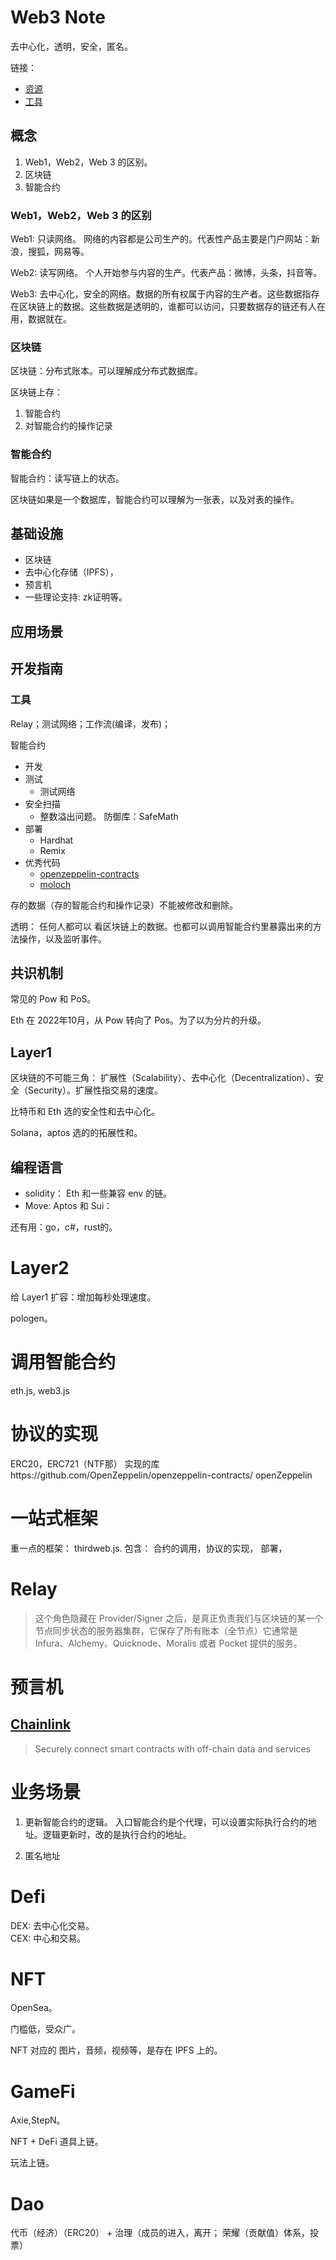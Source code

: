 # Web3 Note
去中心化，透明，安全，匿名。

链接：
* [资源](docs/resource.md)
* [工具](docs/tools.md)

## 概念
1. Web1，Web2，Web 3 的区别。
2. 区块链
3. 智能合约

### Web1，Web2，Web 3 的区别
Web1: 只读网络。 网络的内容都是公司生产的。代表性产品主要是门户网站：新浪，搜狐，网易等。

Web2: 读写网络。 个人开始参与内容的生产。代表产品：微博，头条，抖音等。

Web3: 去中心化，安全的网络。数据的所有权属于内容的生产者。这些数据指存在区块链上的数据。这些数据是透明的，谁都可以访问，只要数据存的链还有人在用，数据就在。

### 区块链
区块链：分布式账本。可以理解成分布式数据库。

区块链上存：
1. 智能合约
2. 对智能合约的操作记录

### 智能合约
智能合约：读写链上的状态。

区块链如果是一个数据库，智能合约可以理解为一张表，以及对表的操作。

## 基础设施
* 区块链
* 去中心化存储（IPFS），
* 预言机
* 一些理论支持: zk证明等。


## 应用场景

## 开发指南
### 工具
Relay；测试网络；工作流(编译，发布)；

智能合约
* 开发
* 测试
  * 测试网络
* 安全扫描
  * 整数溢出问题。 防御库：SafeMath
* 部署
  * Hardhat
  * Remix
* 优秀代码
  * [openzeppelin-contracts](https://github.com/OpenZeppelin/openzeppelin-contracts)
  * [moloch](https://github.com/MolochVentures/moloch)




存的数据（存的智能合约和操作记录）不能被修改和删除。

透明：
任何人都可以
看区块链上的数据。也都可以调用智能合约里暴露出来的方法操作，以及监听事件。

## 共识机制
常见的 Pow 和 PoS。

Eth 在 2022年10月，从 Pow 转向了 Pos。为了以为分片的升级。

## Layer1
区块链的不可能三角： 扩展性（Scalability）、去中心化（Decentralization）、安全（Security）。扩展性指交易的速度。

比特币和 Eth 选的安全性和去中心化。

Solana，aptos 选的的拓展性和。

## 编程语言
* solidity： Eth 和一些兼容 env 的链。
* Move: Aptos 和 Sui： 

还有用：go，c#，rust的。

# Layer2
给 Layer1 扩容：增加每秒处理速度。

pologen。

# 调用智能合约
eth.js, web3.js

# 协议的实现

ERC20，ERC721（NTF那）
实现的库https://github.com/OpenZeppelin/openzeppelin-contracts/
openZeppelin


# 一站式框架
重一点的框架： thirdweb.js.  包含： 合约的调用，协议的实现， 部署，

# Relay
> 这个角色隐藏在 Provider/Signer 之后，是真正负责我们与区块链的某一个节点同步状态的服务器集群，它保存了所有账本（全节点）它通常是 Infura、Alchemy、Quicknode、Moralis 或者 Pocket 提供的服务。

# 预言机
## [Chainlink](https://chain.link/)
> Securely connect smart contracts with off-chain data and services


# 业务场景
1. 更新智能合约的逻辑。 
入口智能合约是个代理，可以设置实际执行合约的地址。逻辑更新时，改的是执行合约的地址。

2. 匿名地址

# Defi
DEX: 去中心化交易。  
CEX: 中心和交易。

# NFT
OpenSea。

门槛低，受众广。

NFT 对应的 图片，音频，视频等，是存在 IPFS 上的。

# GameFi
Axie,StepN。

NFT + DeFi 
道具上链。

玩法上链。

# Dao
代币（经济）（ERC20） + 治理（成员的进入，离开； 荣耀（贡献值）体系，投票）